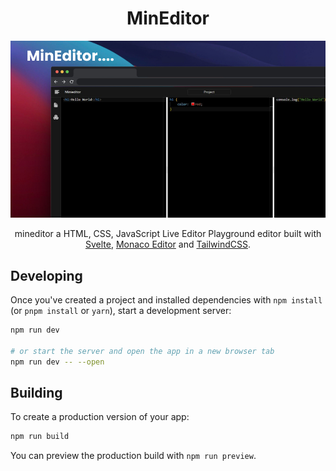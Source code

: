 <div align="center">

# MinEditor

<img alt="mineditor preview" src="./.github/mineditor.png" width="600">

mineditor a HTML, CSS, JavaScript Live Editor Playground editor built with [Svelte](https://svelte.dev), [Monaco Editor](https://microsoft.github.io/monaco-editor/) and [TailwindCSS](https://tailwindcss.com).

</div>

## Developing

Once you've created a project and installed dependencies with `npm install` (or `pnpm install` or `yarn`), start a development server:

```bash
npm run dev

# or start the server and open the app in a new browser tab
npm run dev -- --open
```

## Building

To create a production version of your app:

```bash
npm run build
```

You can preview the production build with `npm run preview`.
